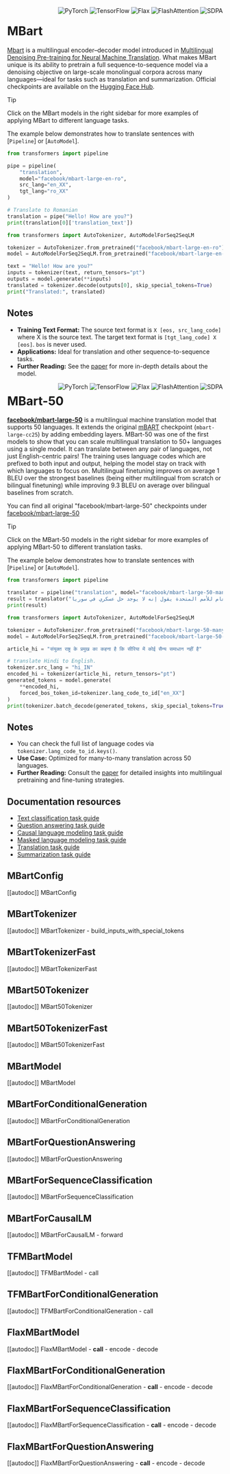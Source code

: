 <!--Copyright 2020 The HuggingFace Team. All rights reserved.

Licensed under the Apache License, Version 2.0 (the "License"); you may not use this file except in compliance with
the License. You may obtain a copy of the License at

http://www.apache.org/licenses/LICENSE-2.0

Unless required by applicable law or agreed to in writing, software distributed under the License is distributed on
an "AS IS" BASIS, WITHOUT WARRANTIES OR CONDITIONS OF ANY KIND, either express or implied. See the License for the
specific language governing permissions and limitations under the License.

⚠️ Note that this file is in Markdown but contain specific syntax for our doc-builder (similar to MDX) that may not be
rendered properly in your Markdown viewer.

-->

<div style="float: right;">
  <div class="flex flex-wrap space-x-1">
    <img alt="PyTorch" src="https://img.shields.io/badge/PyTorch-DE3412?style=flat&logo=pytorch&logoColor=white">
    <img alt="TensorFlow" src="https://img.shields.io/badge/TensorFlow-FF6F00?style=flat&logo=tensorflow&logoColor=white">
    <img alt="Flax" src="https://img.shields.io/badge/Flax-29a79b.svg?style=flat">
    <img alt="FlashAttention" src="https://img.shields.io/badge/%E2%9A%A1%EF%B8%8E%20FlashAttention-eae0c8?style=flat">
    <img alt="SDPA" src="https://img.shields.io/badge/SDPA-DE3412?style=flat&logo=pytorch&logoColor=white">
  </div>
</div>

# MBart

[Mbart](https://huggingface.co/papers/2001.08210) is a multilingual encoder–decoder model introduced in [Multilingual Denoising Pre-training for Neural Machine Translation](https://arxiv.org/abs/2001.08210). What makes MBart unique is its ability to pretrain a full sequence-to-sequence model via a denoising objective on large-scale monolingual corpora across many languages—ideal for tasks such as translation and summarization. Official checkpoints are available on the [Hugging Face Hub](https://huggingface.co/facebook/mbart-large-en-ro).

> [!TIP]
> Click on the MBart models in the right sidebar for more examples of applying MBart to different language tasks.

The example below demonstrates how to translate sentences with [`Pipeline`] or [`AutoModel`].

<hfoptions id="usage">
<hfoption id="Pipeline">

```py
from transformers import pipeline

pipe = pipeline(
    "translation",
    model="facebook/mbart-large-en-ro",
    src_lang="en_XX",
    tgt_lang="ro_XX"
)

# Translate to Romanian
translation = pipe("Hello! How are you?")
print(translation[0]['translation_text'])
```

</hfoption>
<hfoption id="AutoModel">

```py
from transformers import AutoTokenizer, AutoModelForSeq2SeqLM

tokenizer = AutoTokenizer.from_pretrained("facebook/mbart-large-en-ro")
model = AutoModelForSeq2SeqLM.from_pretrained("facebook/mbart-large-en-ro")

text = "Hello! How are you?"
inputs = tokenizer(text, return_tensors="pt")
outputs = model.generate(**inputs)
translated = tokenizer.decode(outputs[0], skip_special_tokens=True)
print("Translated:", translated)
```

</hfoption>
</hfoptions>

## Notes

- **Training Text Format:** The source text format is `X [eos, src_lang_code]` where X is the source text. The target text format is `[tgt_lang_code] X [eos]`. `bos` is never used.
- **Applications:** Ideal for translation and other sequence-to-sequence tasks.
- **Further Reading:** See the [paper](https://arxiv.org/abs/2001.08210) for more in-depth details about the model.

<div style="float: right;">
  <div class="flex flex-wrap space-x-1">
    <img alt="PyTorch" src="https://img.shields.io/badge/PyTorch-DE3412?style=flat&logo=pytorch&logoColor=white">
    <img alt="TensorFlow" src="https://img.shields.io/badge/TensorFlow-FF6F00?style=flat&logo=tensorflow&logoColor=white">
    <img alt="Flax" src="https://img.shields.io/badge/Flax-29a79b.svg?style=flat">
    <img alt="FlashAttention" src="https://img.shields.io/badge/%E2%9A%A1%EF%B8%8E%20FlashAttention-eae0c8?style=flat">
    <img alt="SDPA" src="https://img.shields.io/badge/SDPA-DE3412?style=flat&logo=pytorch&logoColor=white">
  </div>
</div>

# MBart-50

**[facebook/mbart-large-50](https://huggingface.co/papers/2001.08210)** is a multilingual machine translation model that supports 50 languages. It extends the original [mBART](https://huggingface.co/facebook/mbart-large-cc25) checkpoint (`mbart-large-cc25`) by adding embedding layers. MBart-50 was one of the first models to show that you can scale multilingual translation to 50+ languages using a single model. It can translate between any pair of languages, not just English-centric pairs! The training uses language codes which are prefixed to both input and output, helping the model stay on track with which languages to focus on. Multilingual finetuning improves on average 1 BLEU over the strongest baselines (being either multilingual from scratch or bilingual finetuning) while improving 9.3 BLEU on average over bilingual baselines from scratch.

You can find all original "facebook/mbart-large-50" checkpoints under [facebook/mbart-large-50](https://huggingface.co/facebook/mbart-large-50)

> [!TIP]
> Click on the MBart-50 models in the right sidebar for more examples of applying MBart-50 to different translation tasks.

The example below demonstrates how to translate sentences with [`Pipeline`] or [`AutoModel`].

<hfoptions id="usage">
<hfoption id="Pipeline">

```python
from transformers import pipeline

translator = pipeline("translation", model="facebook/mbart-large-50-many-to-many-mmt", tokenizer="facebook/mbart-large-50-many-to-many-mmt", src_lang="ar_AR", tgt_lang="en_XX")
result = translator("الأمين العام للأمم المتحدة يقول إنه لا يوجد حل عسكري في سوريا.")
print(result)
```

</hfoption>
<hfoption id="AutoModel">

```python
from transformers import AutoTokenizer, AutoModelForSeq2SeqLM

tokenizer = AutoTokenizer.from_pretrained("facebook/mbart-large-50-many-to-many-mmt")
model = AutoModelForSeq2SeqLM.from_pretrained("facebook/mbart-large-50-many-to-many-mmt")

article_hi = "संयुक्त राष्ट्र के प्रमुख का कहना है कि सीरिया में कोई सैन्य समाधान नहीं है"

# translate Hindi to English.
tokenizer.src_lang = "hi_IN"
encoded_hi = tokenizer(article_hi, return_tensors="pt")
generated_tokens = model.generate(
    **encoded_hi,
    forced_bos_token_id=tokenizer.lang_code_to_id["en_XX"]
)
print(tokenizer.batch_decode(generated_tokens, skip_special_tokens=True))
```

</hfoption>
</hfoptions>

## Notes

- You can check the full list of language codes via `tokenizer.lang_code_to_id.keys()`.
- **Use Case:** Optimized for many-to-many translation across 50 languages.
- **Further Reading:** Consult the [paper](https://arxiv.org/abs/2008.00401) for detailed insights into multilingual pretraining and fine-tuning strategies.

## Documentation resources

- [Text classification task guide](../tasks/sequence_classification)
- [Question answering task guide](../tasks/question_answering)
- [Causal language modeling task guide](../tasks/language_modeling)
- [Masked language modeling task guide](../tasks/masked_language_modeling)
- [Translation task guide](../tasks/translation)
- [Summarization task guide](../tasks/summarization)

## MBartConfig

[[autodoc]] MBartConfig

## MBartTokenizer

[[autodoc]] MBartTokenizer
    - build_inputs_with_special_tokens

## MBartTokenizerFast

[[autodoc]] MBartTokenizerFast

## MBart50Tokenizer

[[autodoc]] MBart50Tokenizer

## MBart50TokenizerFast

[[autodoc]] MBart50TokenizerFast

<frameworkcontent>
<pt>

## MBartModel

[[autodoc]] MBartModel

## MBartForConditionalGeneration

[[autodoc]] MBartForConditionalGeneration

## MBartForQuestionAnswering

[[autodoc]] MBartForQuestionAnswering

## MBartForSequenceClassification

[[autodoc]] MBartForSequenceClassification

## MBartForCausalLM

[[autodoc]] MBartForCausalLM
    - forward

</pt>
<tf>

## TFMBartModel

[[autodoc]] TFMBartModel
    - call

## TFMBartForConditionalGeneration

[[autodoc]] TFMBartForConditionalGeneration
    - call

</tf>
<jax>

## FlaxMBartModel

[[autodoc]] FlaxMBartModel
    - __call__
    - encode
    - decode

## FlaxMBartForConditionalGeneration

[[autodoc]] FlaxMBartForConditionalGeneration
    - __call__
    - encode
    - decode

## FlaxMBartForSequenceClassification

[[autodoc]] FlaxMBartForSequenceClassification
    - __call__
    - encode
    - decode

## FlaxMBartForQuestionAnswering

[[autodoc]] FlaxMBartForQuestionAnswering
    - __call__
    - encode
    - decode

</jax>
</frameworkcontent>
